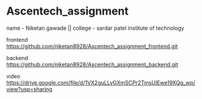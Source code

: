 # Ascentech_assignment

name - Niketan gawade ||
college - sardar patel institute of technology

frontend 
https://github.com/niketan8928/Ascentech_assignment_frontend.git

backend
https://github.com/niketan8928/Ascentech_assignment_backend.git

video
https://drive.google.com/file/d/1VX2guLLyGXmSCPr2TmsUlEwe19XQg_wp/view?usp=sharing
